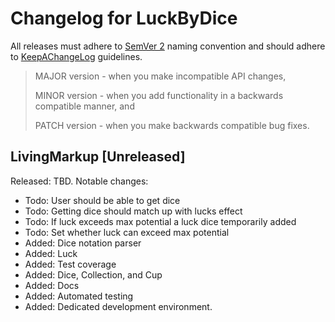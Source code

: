 # Changelog for LuckByDice

All releases must adhere to [SemVer 2](https://semver.org/) naming convention and should adhere to [KeepAChangeLog](https://keepachangelog.com/en/1.0.0/) guidelines.

>MAJOR version - when you make incompatible API changes,
>
>MINOR version - when you add functionality in a backwards compatible manner, and
>
>PATCH version - when you make backwards compatible bug fixes.

## LivingMarkup [Unreleased]
Released: TBD. Notable changes:
* Todo: User should be able to get dice
* Todo: Getting dice should match up with lucks effect
* Todo: If luck exceeds max potential a luck dice temporarily added
* Todo: Set whether luck can exceed max potential
* Added: Dice notation parser
* Added: Luck
* Added: Test coverage
* Added: Dice, Collection, and Cup
* Added: Docs
* Added: Automated testing
* Added: Dedicated development environment.